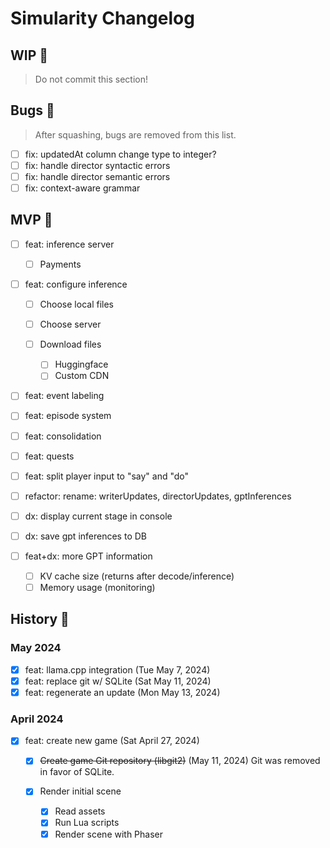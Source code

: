# Simularity Changelog

## WIP 🚧

> Do not commit this section!

## Bugs 🐛

> After squashing, bugs are removed from this list.

- [ ] fix: updatedAt column
      change type to integer?
- [ ] fix: handle director syntactic errors
- [ ] fix: handle director semantic errors
- [ ] fix: context-aware grammar

## MVP 🚀

- [ ] feat: inference server

  - [ ] Payments

- [ ] feat: configure inference

  - [ ] Choose local files
  - [ ] Choose server
  - [ ] Download files

    - [ ] Huggingface
    - [ ] Custom CDN

- [ ] feat: event labeling
- [ ] feat: episode system
- [ ] feat: consolidation
- [ ] feat: quests

- [ ] feat: split player input to "say" and "do"
- [ ] refactor: rename: writerUpdates, directorUpdates, gptInferences

- [ ] dx: display current stage in console
- [ ] dx: save gpt inferences to DB

- [ ] feat+dx: more GPT information

  - [ ] KV cache size (returns after decode/inference)
  - [ ] Memory usage (monitoring)

## History 📜

### May 2024

- [x] feat: llama.cpp integration (Tue May 7, 2024)
- [x] feat: replace git w/ SQLite (Sat May 11, 2024)
- [x] feat: regenerate an update (Mon May 13, 2024)

### April 2024

- [x] feat: create new game (Sat April 27, 2024)

  - [x] ~~Create game Git repository (libgit2)~~
        (May 11, 2024) Git was removed in favor of SQLite.

  - [x] Render initial scene

    - [x] Read assets
    - [x] Run Lua scripts
    - [x] Render scene with Phaser

